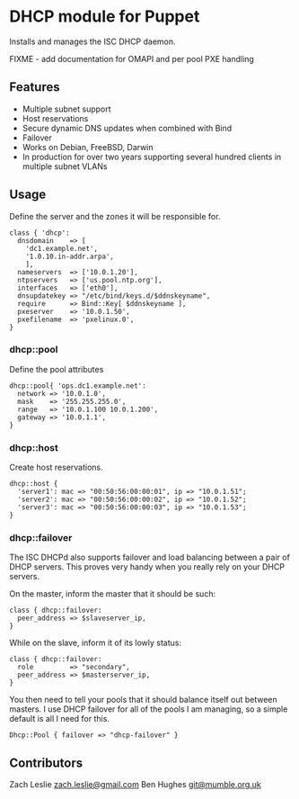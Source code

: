 # DHCP module for Puppet

Installs and manages the ISC DHCP daemon.

FIXME - add documentation for OMAPI and per pool PXE handling

## Features

* Multiple subnet support
* Host reservations
* Secure dynamic DNS updates when combined with Bind
* Failover
* Works on Debian, FreeBSD, Darwin
* In production for over two years supporting several hundred clients in
  multiple subnet VLANs

## Usage
Define the server and the zones it will be responsible for.

    class { 'dhcp':
      dnsdomain    => [
        'dc1.example.net',
        '1.0.10.in-addr.arpa',
        ],
      nameservers  => ['10.0.1.20'],
      ntpservers   => ['us.pool.ntp.org'],
      interfaces   => ['eth0'],
      dnsupdatekey => "/etc/bind/keys.d/$ddnskeyname",
      require      => Bind::Key[ $ddnskeyname ],
      pxeserver    => '10.0.1.50',
      pxefilename  => 'pxelinux.0',
    }

### dhcp::pool
Define the pool attributes

    dhcp::pool{ 'ops.dc1.example.net':
      network => '10.0.1.0',
      mask    => '255.255.255.0',
      range   => '10.0.1.100 10.0.1.200',
      gateway => '10.0.1.1',
    }


### dhcp::host
Create host reservations.

    dhcp::host {
      'server1': mac => "00:50:56:00:00:01", ip => "10.0.1.51";
      'server2': mac => "00:50:56:00:00:02", ip => "10.0.1.52";
      'server3': mac => "00:50:56:00:00:03", ip => "10.0.1.53";
    }

### dhcp::failover

The ISC DHCPd also supports failover and load balancing between a pair of DHCP
servers.  This proves very handy when you really rely on your DHCP servers.

On the master, inform the master that it should be such:

    class { dhcp::failover:
      peer_address => $slaveserver_ip,
    }

While on the slave, inform it of its lowly status:

    class { dhcp::failover:
      role         => "secondary",
      peer_address => $masterserver_ip,
    }

You then need to tell your pools that it should balance itself out between
masters.  I use DHCP failover for all of the pools I am managing, so a simple
default is all I need for this.

    Dhcp::Pool { failover => "dhcp-failover" }

## Contributors

Zach Leslie <zach.leslie@gmail.com>
Ben Hughes <git@mumble.org.uk>

